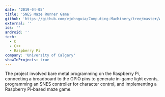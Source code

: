 ```yaml
---
date: '2019-04-05'
title: 'SNES Maze Runner Game'
github: 'https://github.com/ejohnguia/Computing-Machinery/tree/master/Assignment4'
external: ''
ios: ''
android: ''
tech:
  - C
  - C++
  - Raspberry Pi
company: 'University of Calgary'
showInProjects: true
---
```


The project involved bare metal programming on the Raspberry Pi, connecting a breadboard to the GPIO pins to generate in-game light events, programming an SNES controller for character control, and implementing a Raspberry Pi-based maze game.
